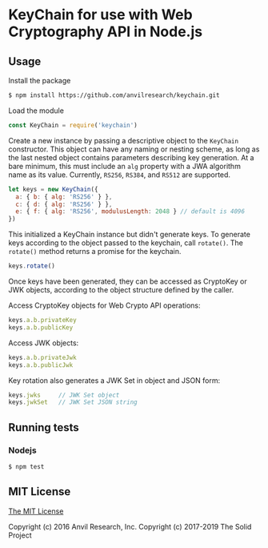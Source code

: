 # KeyChain for use with Web Cryptography API in Node.js

## Usage

Install the package

```bash
$ npm install https://github.com/anvilresearch/keychain.git
```

Load the module

```javascript
const KeyChain = require('keychain')
```

Create a new instance by passing a descriptive object to the `KeyChain` 
constructor. This object can have any naming or nesting scheme, as long as the last nested object contains parameters describing key generation. At a bare minimum, this must include an `alg` property with a JWA algorithm name as its value. Currently, `RS256`, `RS384`, and `RS512` are supported. 

```javascript
let keys = new KeyChain({
  a: { b: { alg: 'RS256' } },
  c: { d: { alg: 'RS256' } },
  e: { f: { alg: 'RS256', modulusLength: 2048 } // default is 4096
}) 
```

This initialized a KeyChain instance but didn't generate keys. To generate keys 
according to the object passed to the keychain, call `rotate()`. The `rotate()` 
method returns a promise for the keychain.

```javascript
keys.rotate()
```

Once keys have been generated, they can be accessed as CryptoKey or JWK objects, 
according to the object structure defined by the caller.

Access CryptoKey objects for Web Crypto API operations:

```javascript
keys.a.b.privateKey
keys.a.b.publicKey
```

Access JWK objects:

```javascript
keys.a.b.privateJwk
keys.a.b.publicJwk
```

Key rotation also generates a JWK Set in object and JSON form:

```javascript
keys.jwks     // JWK Set object
keys.jwkSet   // JWK Set JSON string
```

## Running tests

### Nodejs

```bash
$ npm test
```

## MIT License

[The MIT License](LICENSE.md)

Copyright (c) 2016 Anvil Research, Inc.
Copyright (c) 2017-2019 The Solid Project
